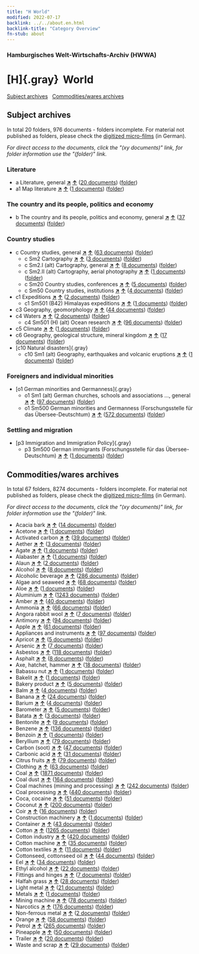 ```yaml
---
title: "H World"
modified: 2022-07-17
backlink: ../../about.en.html
backlink-title: "Category Overview"
fn-stub: about
---
```


### Hamburgisches Welt-Wirtschafts-Archiv (HWWA)

# [H]{.gray}&#8201; World&#160; 





[Subject archives](#subject-archives) &#160; [Commodities/wares archives](#commoditieswares-archive)




## Subject archives







In total 20 folders, 976 documents - folders incomplete.
For material not published as folders, please check the [digitized micro-films](/film/h1_sh.de.html) (in German).

_For direct access to the documents, click the "(xy documents)" link, for folder information use the "(folder)" link._



### Literature

- a Literature, general [**&nearr;**](../../../subject/i/142393/about.en.html "Literature, general (all over the world)") [**&uarr;**](../../../subject/about.en.html#a "Subject category system") (<a href="https://pm20.zbw.eu/iiifview/folder/sh/141728,142393" title="about: World : Literature, general" target="_blank">20 documents</a>) ([folder](../../../../folder/sh/1417xx/141728/1423xx/142393/about.en.html))
- a1 Map literature [**&nearr;**](../../../subject/i/144193/about.en.html "Map literature (all over the world)") [**&uarr;**](../../../subject/about.en.html#a1 "Subject category system") (<a href="https://pm20.zbw.eu/iiifview/folder/sh/141728,144193" title="about: World : Map literature" target="_blank">1 documents</a>) ([folder](../../../../folder/sh/1417xx/141728/1441xx/144193/about.en.html))

### The country and its people, politics and economy

- b The country and its people, politics and economy, general [**&nearr;**](../../../subject/i/144196/about.en.html "The country and its people, politics and economy, general (all over the world)") [**&uarr;**](../../../subject/about.en.html#b "Subject category system") (<a href="https://pm20.zbw.eu/iiifview/folder/sh/141728,144196" title="about: World : The country and its people, politics and economy, general" target="_blank">37 documents</a>) ([folder](../../../../folder/sh/1417xx/141728/1441xx/144196/about.en.html))

### Country studies

- c Country studies, general [**&nearr;**](../../../subject/i/144199/about.en.html "Country studies, general (all over the world)") [**&uarr;**](../../../subject/about.en.html#c "Subject category system") (<a href="https://pm20.zbw.eu/iiifview/folder/sh/141728,144199" title="about: World : Country studies, general" target="_blank">63 documents</a>) ([folder](../../../../folder/sh/1417xx/141728/1441xx/144199/about.en.html))
  - c Sm2 Cartography [**&nearr;**](../../../subject/i/144218/about.en.html "Cartography (all over the world)") [**&uarr;**](../../../subject/about.en.html#c_Sm2 "Subject category system") (<a href="https://pm20.zbw.eu/iiifview/folder/sh/141728,144218" title="about: World : Cartography" target="_blank">3 documents</a>) ([folder](../../../../folder/sh/1417xx/141728/1442xx/144218/about.en.html))
  - c Sm2.I (alt) Cartography, general [**&nearr;**](../../../subject/i/144219/about.en.html "Cartography, general (all over the world)") [**&uarr;**](../../../subject/about.en.html#c_Sm2.I_(alt) "Subject category system") (<a href="https://pm20.zbw.eu/iiifview/folder/sh/141728,144219" title="about: World : Cartography, general" target="_blank">8 documents</a>) ([folder](../../../../folder/sh/1417xx/141728/1442xx/144219/about.en.html))
  - c Sm2.II (alt) Cartography, aerial photography [**&nearr;**](../../../subject/i/144220/about.en.html "Cartography, aerial photography (all over the world)") [**&uarr;**](../../../subject/about.en.html#c_Sm2.II_(alt) "Subject category system") (<a href="https://pm20.zbw.eu/iiifview/folder/sh/141728,144220" title="about: World : Cartography, aerial photography" target="_blank">1 documents</a>) ([folder](../../../../folder/sh/1417xx/141728/1442xx/144220/about.en.html))
  - c Sm20 Country studies, conferences [**&nearr;**](../../../subject/i/182723/about.en.html "Country studies, conferences (all over the world)") [**&uarr;**](../../../subject/about.en.html#c_Sm20 "Subject category system") (<a href="https://pm20.zbw.eu/iiifview/folder/sh/141728,182723" title="about: World : Country studies, conferences" target="_blank">5 documents</a>) ([folder](../../../../folder/sh/1417xx/141728/1827xx/182723/about.en.html))
  - c Sm50 Country studies, institutions [**&nearr;**](../../../subject/i/182749/about.en.html "Country studies, institutions (all over the world)") [**&uarr;**](../../../subject/about.en.html#c_Sm50 "Subject category system") (<a href="https://pm20.zbw.eu/iiifview/folder/sh/141728,182749" title="about: World : Country studies, institutions" target="_blank">4 documents</a>) ([folder](../../../../folder/sh/1417xx/141728/1827xx/182749/about.en.html))
- c1 Expeditions [**&nearr;**](../../../subject/i/144200/about.en.html "Expeditions (all over the world)") [**&uarr;**](../../../subject/about.en.html#c1 "Subject category system") (<a href="https://pm20.zbw.eu/iiifview/folder/sh/141728,144200" title="about: World : Expeditions" target="_blank">2 documents</a>) ([folder](../../../../folder/sh/1417xx/141728/1442xx/144200/about.en.html))
  - c1 Sm501 (B42) Himalayas expeditions [**&nearr;**](../../../subject/i/144201/about.en.html "Himalayas expeditions (all over the world)") [**&uarr;**](../../../subject/about.en.html#c1_Sm501_(B42) "Subject category system") (<a href="https://pm20.zbw.eu/iiifview/folder/sh/141728,144201" title="about: World : Himalayas expeditions" target="_blank">1 documents</a>) ([folder](../../../../folder/sh/1417xx/141728/1442xx/144201/about.en.html))
- c3 Geography, geomorphology [**&nearr;**](../../../subject/i/144204/about.en.html "Geography, geomorphology (all over the world)") [**&uarr;**](../../../subject/about.en.html#c3 "Subject category system") (<a href="https://pm20.zbw.eu/iiifview/folder/sh/141728,144204" title="about: World : Geography, geomorphology" target="_blank">44 documents</a>) ([folder](../../../../folder/sh/1417xx/141728/1442xx/144204/about.en.html))
- c4 Waters [**&nearr;**](../../../subject/i/144205/about.en.html "Waters (all over the world)") [**&uarr;**](../../../subject/about.en.html#c4 "Subject category system") (<a href="https://pm20.zbw.eu/iiifview/folder/sh/141728,144205" title="about: World : Waters" target="_blank">2 documents</a>) ([folder](../../../../folder/sh/1417xx/141728/1442xx/144205/about.en.html))
  - c4 Sm501 (H) (alt) Ocean research [**&nearr;**](../../../subject/i/144208/about.en.html "Ocean research (all over the world)") [**&uarr;**](../../../subject/about.en.html#c4_Sm501_(H)_(alt) "Subject category system") (<a href="https://pm20.zbw.eu/iiifview/folder/sh/141728,144208" title="about: World : Ocean research" target="_blank">96 documents</a>) ([folder](../../../../folder/sh/1417xx/141728/1442xx/144208/about.en.html))
- c5 Climate [**&nearr;**](../../../subject/i/144209/about.en.html "Climate (all over the world)") [**&uarr;**](../../../subject/about.en.html#c5 "Subject category system") (<a href="https://pm20.zbw.eu/iiifview/folder/sh/141728,144209" title="about: World : Climate" target="_blank">1 documents</a>) ([folder](../../../../folder/sh/1417xx/141728/1442xx/144209/about.en.html))
- c6 Geography, geological structure, mineral kingdom [**&nearr;**](../../../subject/i/144210/about.en.html "Geography, geological structure, mineral kingdom (all over the world)") [**&uarr;**](../../../subject/about.en.html#c6 "Subject category system") (<a href="https://pm20.zbw.eu/iiifview/folder/sh/141728,144210" title="about: World : Geography, geological structure, mineral kingdom" target="_blank">17 documents</a>) ([folder](../../../../folder/sh/1417xx/141728/1442xx/144210/about.en.html))
- [c10 Natural disasters]{.gray}
  - c10 Sm1 (alt) Geography, earthquakes and volcanic eruptions [**&nearr;**](../../../subject/i/144216/about.en.html "Geography, earthquakes and volcanic eruptions (all over the world)") [**&uarr;**](../../../subject/about.en.html#c10_Sm1_(alt) "Subject category system") (<a href="https://pm20.zbw.eu/iiifview/folder/sh/141728,144216" title="about: World : Geography, earthquakes and volcanic eruptions" target="_blank">1 documents</a>) ([folder](../../../../folder/sh/1417xx/141728/1442xx/144216/about.en.html))

### Foreigners and individual minorities

- [o1 German minorities and Germanness]{.gray}
  - o1 Sm1 (alt) German churches, schools and associations ..., general [**&nearr;**](../../../subject/i/145910/about.en.html "German churches, schools and associations ..., general (all over the world)") [**&uarr;**](../../../subject/about.en.html#o1_Sm1_(alt) "Subject category system") (<a href="https://pm20.zbw.eu/iiifview/folder/sh/141728,145910" title="about: World : German churches, schools and associations ..., general" target="_blank">97 documents</a>) ([folder](../../../../folder/sh/1417xx/141728/1459xx/145910/about.en.html))
  - o1 Sm500 German minorities and Germanness (Forschungsstelle für das Übersee-Deutschtum) [**&nearr;**](../../../subject/i/145911/about.en.html "German minorities and Germanness (Forschungsstelle für das Übersee-Deutschtum) (all over the world)") [**&uarr;**](../../../subject/about.en.html#o1_Sm500 "Subject category system") (<a href="https://pm20.zbw.eu/iiifview/folder/sh/141728,145911" title="about: World : German minorities and Germanness (Forschungsstelle für das Übersee-Deutschtum)" target="_blank">572 documents</a>) ([folder](../../../../folder/sh/1417xx/141728/1459xx/145911/about.en.html))

### Settling and migration

- [p3 Immigration and Immigration Policy]{.gray}
  - p3 Sm500 German immigrants (Forschungsstelle für das Übersee-Deutschtum) [**&nearr;**](../../../subject/i/145921/about.en.html "German immigrants (Forschungsstelle für das Übersee-Deutschtum) (all over the world)") [**&uarr;**](../../../subject/about.en.html#p3_Sm500 "Subject category system") (<a href="https://pm20.zbw.eu/iiifview/folder/sh/141728,145921" title="about: World : German immigrants (Forschungsstelle für das Übersee-Deutschtum)" target="_blank">1 documents</a>) ([folder](../../../../folder/sh/1417xx/141728/1459xx/145921/about.en.html))







## Commodities/wares archives









In total 67 folders, 8274 documents - folders incomplete.
For material not published as folders, please check the [digitized micro-films](/film/h1_wa.de.html) (in German).

_For direct access to the documents, click the "(xy documents)" link, for folder information use the "(folder)" link._


- Acacia bark [**&nearr;**](../../../ware/i/141950/about.en.html "Acacia bark (xXX all over the world)") [**&uarr;**](../../../ware/about.en.html#PLW06-Fp01 "Ware category system") (<a href="https://pm20.zbw.eu/iiifview/folder/wa/141950,141728" title="about: Acacia bark : World" target="_blank">14 documents</a>) ([folder](../../../../folder/wa/1419xx/141950/1417xx/141728/about.en.html))
- Acetone [**&nearr;**](../../../ware/i/142022/about.en.html "Acetone (xXX all over the world)") [**&uarr;**](../../../ware/about.en.html#PID13-Ko03 "Ware category system") (<a href="https://pm20.zbw.eu/iiifview/folder/wa/142022,141728" title="about: Acetone : World" target="_blank">1 documents</a>) ([folder](../../../../folder/wa/1420xx/142022/1417xx/141728/about.en.html))
- Activated carbon [**&nearr;**](../../../ware/i/141952/about.en.html "Activated carbon (xXX all over the world)") [**&uarr;**](../../../ware/about.en.html#PID13-Rm01 "Ware category system") (<a href="https://pm20.zbw.eu/iiifview/folder/wa/141952,141728" title="about: Activated carbon  : World" target="_blank">39 documents</a>) ([folder](../../../../folder/wa/1419xx/141952/1417xx/141728/about.en.html))
- Aether [**&nearr;**](../../../ware/i/141945/about.en.html "Aether (xXX all over the world)") [**&uarr;**](../../../ware/about.en.html#PID13-Ko01 "Ware category system") (<a href="https://pm20.zbw.eu/iiifview/folder/wa/141945,141728" title="about: Aether : World" target="_blank">3 documents</a>) ([folder](../../../../folder/wa/1419xx/141945/1417xx/141728/about.en.html))
- Agate [**&nearr;**](../../../ware/i/141944/about.en.html "Agate (xXX all over the world)") [**&uarr;**](../../../ware/about.en.html#PID23-Ed01 "Ware category system") (<a href="https://pm20.zbw.eu/iiifview/folder/wa/141944,141728" title="about: Agate : World" target="_blank">1 documents</a>) ([folder](../../../../folder/wa/1419xx/141944/1417xx/141728/about.en.html))
- Alabaster [**&nearr;**](../../../ware/i/141953/about.en.html "Alabaster (xXX all over the world)") [**&uarr;**](../../../ware/about.en.html#PID23-Gi01 "Ware category system") (<a href="https://pm20.zbw.eu/iiifview/folder/wa/141953,141728" title="about: Alabaster : World" target="_blank">1 documents</a>) ([folder](../../../../folder/wa/1419xx/141953/1417xx/141728/about.en.html))
- Alaun [**&nearr;**](../../../ware/i/141956/about.en.html "Alaun (xXX all over the world)") [**&uarr;**](../../../ware/about.en.html#PID13-Pm02 "Ware category system") (<a href="https://pm20.zbw.eu/iiifview/folder/wa/141956,141728" title="about: Alaun : World" target="_blank">2 documents</a>) ([folder](../../../../folder/wa/1419xx/141956/1417xx/141728/about.en.html))
- Alcohol [**&nearr;**](../../../ware/i/163481/about.en.html "Alcohol (xXX all over the world)") [**&uarr;**](../../../ware/about.en.html#PID13-Ko02 "Ware category system") (<a href="https://pm20.zbw.eu/iiifview/folder/wa/163481,141728" title="about: Alcohol : World" target="_blank">8 documents</a>) ([folder](../../../../folder/wa/1634xx/163481/1417xx/141728/about.en.html))
- Alcoholic beverage [**&nearr;**](../../../ware/i/141966/about.en.html "Alcoholic beverage (xXX all over the world)") [**&uarr;**](../../../ware/about.en.html#PID20.02-Sp "Ware category system") (<a href="https://pm20.zbw.eu/iiifview/folder/wa/141966,141728" title="about: Alcoholic beverage : World" target="_blank">286 documents</a>) ([folder](../../../../folder/wa/1419xx/141966/1417xx/141728/about.en.html))
- Algae and seaweed [**&nearr;**](../../../ware/i/141959/about.en.html "Algae and seaweed (xXX all over the world)") [**&uarr;**](../../../ware/about.en.html#PLW07-Mp01 "Ware category system") (<a href="https://pm20.zbw.eu/iiifview/folder/wa/141959,141728" title="about: Algae and seaweed : World" target="_blank">68 documents</a>) ([folder](../../../../folder/wa/1419xx/141959/1417xx/141728/about.en.html))
- Aloe [**&nearr;**](../../../ware/i/141967/about.en.html "Aloe (xXX all over the world)") [**&uarr;**](../../../ware/about.en.html#PLW04-Kr01 "Ware category system") (<a href="https://pm20.zbw.eu/iiifview/folder/wa/141967,141728" title="about: Aloe : World" target="_blank">1 documents</a>) ([folder](../../../../folder/wa/1419xx/141967/1417xx/141728/about.en.html))
- Aluminium [**&nearr;**](../../../ware/i/141969/about.en.html "Aluminium (xXX all over the world)") [**&uarr;**](../../../ware/about.en.html#PID07.01-Lm01 "Ware category system") (<a href="https://pm20.zbw.eu/iiifview/folder/wa/141969,141728" title="about: Aluminium : World" target="_blank">1243 documents</a>) ([folder](../../../../folder/wa/1419xx/141969/1417xx/141728/about.en.html))
- Amber [**&nearr;**](../../../ware/i/142111/about.en.html "Amber (xXX all over the world)") [**&uarr;**](../../../ware/about.en.html#PID04-Sc01 "Ware category system") (<a href="https://pm20.zbw.eu/iiifview/folder/wa/142111,141728" title="about: Amber : World" target="_blank">40 documents</a>) ([folder](../../../../folder/wa/1421xx/142111/1417xx/141728/about.en.html))
- Ammonia [**&nearr;**](../../../ware/i/165930/about.en.html "Ammonia (xXX all over the world)") [**&uarr;**](../../../ware/about.en.html#PID13-Du01 "Ware category system") (<a href="https://pm20.zbw.eu/iiifview/folder/wa/165930,141728" title="about: Ammonia : World" target="_blank">66 documents</a>) ([folder](../../../../folder/wa/1659xx/165930/1417xx/141728/about.en.html))
- Angora rabbit wool [**&nearr;**](../../../ware/i/141972/about.en.html "Angora rabbit wool (xXX all over the world)") [**&uarr;**](../../../ware/about.en.html#PLW05-Wo01 "Ware category system") (<a href="https://pm20.zbw.eu/iiifview/folder/wa/141972,141728" title="about: Angora rabbit wool : World" target="_blank">7 documents</a>) ([folder](../../../../folder/wa/1419xx/141972/1417xx/141728/about.en.html))
- Antimony [**&nearr;**](../../../ware/i/141977/about.en.html "Antimony (xXX all over the world)") [**&uarr;**](../../../ware/about.en.html#PID07.01-Hm01 "Ware category system") (<a href="https://pm20.zbw.eu/iiifview/folder/wa/141977,141728" title="about: Antimony : World" target="_blank">94 documents</a>) ([folder](../../../../folder/wa/1419xx/141977/1417xx/141728/about.en.html))
- Apple [**&nearr;**](../../../ware/i/141980/about.en.html "Apple (xXX all over the world)") [**&uarr;**](../../../ware/about.en.html#PLW04-Ob01 "Ware category system") (<a href="https://pm20.zbw.eu/iiifview/folder/wa/141980,141728" title="about: Apple : World" target="_blank">61 documents</a>) ([folder](../../../../folder/wa/1419xx/141980/1417xx/141728/about.en.html))
- Appliances and instruments [**&nearr;**](../../../ware/i/141985/about.en.html "Appliances and instruments (xXX all over the world)") [**&uarr;**](../../../ware/about.en.html#PID08-Ap "Ware category system") (<a href="https://pm20.zbw.eu/iiifview/folder/wa/141985,141728" title="about: Appliances and instruments : World" target="_blank">97 documents</a>) ([folder](../../../../folder/wa/1419xx/141985/1417xx/141728/about.en.html))
- Apricot [**&nearr;**](../../../ware/i/142001/about.en.html "Apricot (xXX all over the world)") [**&uarr;**](../../../ware/about.en.html#PLW04-Zs02 "Ware category system") (<a href="https://pm20.zbw.eu/iiifview/folder/wa/142001,141728" title="about: Apricot : World" target="_blank">5 documents</a>) ([folder](../../../../folder/wa/1420xx/142001/1417xx/141728/about.en.html))
- Arsenic [**&nearr;**](../../../ware/i/142006/about.en.html "Arsenic (xXX all over the world)") [**&uarr;**](../../../ware/about.en.html#PID07.01-Hm02 "Ware category system") (<a href="https://pm20.zbw.eu/iiifview/folder/wa/142006,141728" title="about: Arsenic : World" target="_blank">7 documents</a>) ([folder](../../../../folder/wa/1420xx/142006/1417xx/141728/about.en.html))
- Asbestos [**&nearr;**](../../../ware/i/142014/about.en.html "Asbestos (xXX all over the world)") [**&uarr;**](../../../ware/about.en.html#PID23-As "Ware category system") (<a href="https://pm20.zbw.eu/iiifview/folder/wa/142014,141728" title="about: Asbestos : World" target="_blank">118 documents</a>) ([folder](../../../../folder/wa/1420xx/142014/1417xx/141728/about.en.html))
- Asphalt [**&nearr;**](../../../ware/i/142016/about.en.html "Asphalt (xXX all over the world)") [**&uarr;**](../../../ware/about.en.html#PID22-Bd01 "Ware category system") (<a href="https://pm20.zbw.eu/iiifview/folder/wa/142016,141728" title="about: Asphalt : World" target="_blank">8 documents</a>) ([folder](../../../../folder/wa/1420xx/142016/1417xx/141728/about.en.html))
- Axe, hatchet, hammer [**&nearr;**](../../../ware/i/141947/about.en.html "Axe, hatchet, hammer (xXX all over the world)") [**&uarr;**](../../../ware/about.en.html#PID07.03-Wz01 "Ware category system") (<a href="https://pm20.zbw.eu/iiifview/folder/wa/141947,141728" title="about: Axe, hatchet, hammer : World" target="_blank">18 documents</a>) ([folder](../../../../folder/wa/1419xx/141947/1417xx/141728/about.en.html))
- Babassu nut [**&nearr;**](../../../ware/i/142023/about.en.html "Babassu nut (xXX all over the world)") [**&uarr;**](../../../ware/about.en.html#PLW04-Nu01 "Ware category system") (<a href="https://pm20.zbw.eu/iiifview/folder/wa/142023,141728" title="about: Babassu nut : World" target="_blank">1 documents</a>) ([folder](../../../../folder/wa/1420xx/142023/1417xx/141728/about.en.html))
- Bakelit [**&nearr;**](../../../ware/i/142029/about.en.html "Bakelit (xXX all over the world)") [**&uarr;**](../../../ware/about.en.html#PID14-Ha01 "Ware category system") (<a href="https://pm20.zbw.eu/iiifview/folder/wa/142029,141728" title="about: Bakelit : World" target="_blank">1 documents</a>) ([folder](../../../../folder/wa/1420xx/142029/1417xx/141728/about.en.html))
- Bakery product [**&nearr;**](../../../ware/i/142026/about.en.html "Bakery product (xXX all over the world)") [**&uarr;**](../../../ware/about.en.html#PID20-Ba "Ware category system") (<a href="https://pm20.zbw.eu/iiifview/folder/wa/142026,141728" title="about: Bakery product : World" target="_blank">5 documents</a>) ([folder](../../../../folder/wa/1420xx/142026/1417xx/141728/about.en.html))
- Balm [**&nearr;**](../../../ware/i/142032/about.en.html "Balm (xXX all over the world)") [**&uarr;**](../../../ware/about.en.html#PLW06-Fp02 "Ware category system") (<a href="https://pm20.zbw.eu/iiifview/folder/wa/142032,141728" title="about: Balm : World" target="_blank">4 documents</a>) ([folder](../../../../folder/wa/1420xx/142032/1417xx/141728/about.en.html))
- Banana [**&nearr;**](../../../ware/i/142038/about.en.html "Banana (xXX all over the world)") [**&uarr;**](../../../ware/about.en.html#PLW04-Bn "Ware category system") (<a href="https://pm20.zbw.eu/iiifview/folder/wa/142038,141728" title="about: Banana : World" target="_blank">24 documents</a>) ([folder](../../../../folder/wa/1420xx/142038/1417xx/141728/about.en.html))
- Barium [**&nearr;**](../../../ware/i/142042/about.en.html "Barium (xXX all over the world)") [**&uarr;**](../../../ware/about.en.html#PID07.01-Lm02 "Ware category system") (<a href="https://pm20.zbw.eu/iiifview/folder/wa/142042,141728" title="about: Barium : World" target="_blank">4 documents</a>) ([folder](../../../../folder/wa/1420xx/142042/1417xx/141728/about.en.html))
- Barometer [**&nearr;**](../../../ware/i/142039/about.en.html "Barometer (xXX all over the world)") [**&uarr;**](../../../ware/about.en.html#PID08-Ap01 "Ware category system") (<a href="https://pm20.zbw.eu/iiifview/folder/wa/142039,141728" title="about: Barometer : World" target="_blank">5 documents</a>) ([folder](../../../../folder/wa/1420xx/142039/1417xx/141728/about.en.html))
- Batata [**&nearr;**](../../../ware/i/142049/about.en.html "Batata (xXX all over the world)") [**&uarr;**](../../../ware/about.en.html#PLW04-Kf02 "Ware category system") (<a href="https://pm20.zbw.eu/iiifview/folder/wa/142049,141728" title="about: Batata : World" target="_blank">3 documents</a>) ([folder](../../../../folder/wa/1420xx/142049/1417xx/141728/about.en.html))
- Bentonite [**&nearr;**](../../../ware/i/142107/about.en.html "Bentonite (xXX all over the world)") [**&uarr;**](../../../ware/about.en.html#PID13-Dr02 "Ware category system") (<a href="https://pm20.zbw.eu/iiifview/folder/wa/142107,141728" title="about: Bentonite : World" target="_blank">9 documents</a>) ([folder](../../../../folder/wa/1421xx/142107/1417xx/141728/about.en.html))
- Benzene [**&nearr;**](../../../ware/i/142110/about.en.html "Benzene (xXX all over the world)") [**&uarr;**](../../../ware/about.en.html#PID13-Ko04 "Ware category system") (<a href="https://pm20.zbw.eu/iiifview/folder/wa/142110,141728" title="about: Benzene : World" target="_blank">136 documents</a>) ([folder](../../../../folder/wa/1421xx/142110/1417xx/141728/about.en.html))
- Benzoin [**&nearr;**](../../../ware/i/142109/about.en.html "Benzoin (xXX all over the world)") [**&uarr;**](../../../ware/about.en.html#PLW06-Fp03 "Ware category system") (<a href="https://pm20.zbw.eu/iiifview/folder/wa/142109,141728" title="about: Benzoin : World" target="_blank">1 documents</a>) ([folder](../../../../folder/wa/1421xx/142109/1417xx/141728/about.en.html))
- Beryllium [**&nearr;**](../../../ware/i/142103/about.en.html "Beryllium (xXX all over the world)") [**&uarr;**](../../../ware/about.en.html#PID07.01-Lm03 "Ware category system") (<a href="https://pm20.zbw.eu/iiifview/folder/wa/142103,141728" title="about: Beryllium : World" target="_blank">79 documents</a>) ([folder](../../../../folder/wa/1421xx/142103/1417xx/141728/about.en.html))
- Carbon (soot) [**&nearr;**](../../../ware/i/143123/about.en.html "Carbon (soot) (xXX all over the world)") [**&uarr;**](../../../ware/about.en.html#PRB02.01-Ru "Ware category system") (<a href="https://pm20.zbw.eu/iiifview/folder/wa/143123,141728" title="about: Carbon (soot) : World" target="_blank">47 documents</a>) ([folder](../../../../folder/wa/1431xx/143123/1417xx/141728/about.en.html))
- Carbonic acid [**&nearr;**](../../../ware/i/143122/about.en.html "Carbonic acid (xXX all over the world)") [**&uarr;**](../../../ware/about.en.html#PID13-Sc06 "Ware category system") (<a href="https://pm20.zbw.eu/iiifview/folder/wa/143122,141728" title="about: Carbonic acid : World" target="_blank">31 documents</a>) ([folder](../../../../folder/wa/1431xx/143122/1417xx/141728/about.en.html))
- Citrus fruits [**&nearr;**](../../../ware/i/141948/about.en.html "Citrus fruits (xXX all over the world)") [**&uarr;**](../../../ware/about.en.html#PLW04-Zs "Ware category system") (<a href="https://pm20.zbw.eu/iiifview/folder/wa/141948,141728" title="about: Citrus fruits : World" target="_blank">79 documents</a>) ([folder](../../../../folder/wa/1419xx/141948/1417xx/141728/about.en.html))
- Clothing [**&nearr;**](../../../ware/i/142106/about.en.html "Clothing (xXX all over the world)") [**&uarr;**](../../../ware/about.en.html#PID19-Bk "Ware category system") (<a href="https://pm20.zbw.eu/iiifview/folder/wa/142106,141728" title="about: Clothing : World" target="_blank">63 documents</a>) ([folder](../../../../folder/wa/1421xx/142106/1417xx/141728/about.en.html))
- Coal [**&nearr;**](../../../ware/i/143120/about.en.html "Coal (xXX all over the world)") [**&uarr;**](../../../ware/about.en.html#PRB02.01 "Ware category system") (<a href="https://pm20.zbw.eu/iiifview/folder/wa/143120,141728" title="about: Coal : World" target="_blank">1871 documents</a>) ([folder](../../../../folder/wa/1431xx/143120/1417xx/141728/about.en.html))
- Coal dust [**&nearr;**](../../../ware/i/218756/about.en.html "Coal dust (xXX all over the world)") [**&uarr;**](../../../ware/about.en.html#PRB02.01-St "Ware category system") (<a href="https://pm20.zbw.eu/iiifview/folder/wa/218756,141728" title="about: Coal dust : World" target="_blank">164 documents</a>) ([folder](../../../../folder/wa/2187xx/218756/1417xx/141728/about.en.html))
- Coal machines (mining and processing) [**&nearr;**](../../../ware/i/143121/about.en.html "Coal machines (mining and processing) (xXX all over the world)") [**&uarr;**](../../../ware/about.en.html#PID08-Bg02 "Ware category system") (<a href="https://pm20.zbw.eu/iiifview/folder/wa/143121,141728" title="about: Coal machines (mining and processing) : World" target="_blank">242 documents</a>) ([folder](../../../../folder/wa/1431xx/143121/1417xx/141728/about.en.html))
- Coal processing [**&nearr;**](../../../ware/i/218757/about.en.html "Coal processing (xXX all over the world)") [**&uarr;**](../../../ware/about.en.html#PRB02.01.01 "Ware category system") (<a href="https://pm20.zbw.eu/iiifview/folder/wa/218757,141728" title="about: Coal processing : World" target="_blank">440 documents</a>) ([folder](../../../../folder/wa/2187xx/218757/1417xx/141728/about.en.html))
- Coca, cocaine [**&nearr;**](../../../ware/i/143124/about.en.html "Coca, cocaine (xXX all over the world)") [**&uarr;**](../../../ware/about.en.html#PID04-Dr05 "Ware category system") (<a href="https://pm20.zbw.eu/iiifview/folder/wa/143124,141728" title="about: Coca, cocaine : World" target="_blank">51 documents</a>) ([folder](../../../../folder/wa/1431xx/143124/1417xx/141728/about.en.html))
- Coconut [**&nearr;**](../../../ware/i/143126/about.en.html "Coconut (xXX all over the world)") [**&uarr;**](../../../ware/about.en.html#PLW04-Nu05 "Ware category system") (<a href="https://pm20.zbw.eu/iiifview/folder/wa/143126,141728" title="about: Coconut : World" target="_blank">200 documents</a>) ([folder](../../../../folder/wa/1431xx/143126/1417xx/141728/about.en.html))
- Coir [**&nearr;**](../../../ware/i/143125/about.en.html "Coir (xXX all over the world)") [**&uarr;**](../../../ware/about.en.html#PID19-Nf11 "Ware category system") (<a href="https://pm20.zbw.eu/iiifview/folder/wa/143125,141728" title="about: Coir : World" target="_blank">16 documents</a>) ([folder](../../../../folder/wa/1431xx/143125/1417xx/141728/about.en.html))
- Construction machinery [**&nearr;**](../../../ware/i/142084/about.en.html "Construction machinery (xXX all over the world)") [**&uarr;**](../../../ware/about.en.html#PID08-Ba "Ware category system") (<a href="https://pm20.zbw.eu/iiifview/folder/wa/142084,141728" title="about: Construction machinery : World" target="_blank">1 documents</a>) ([folder](../../../../folder/wa/1420xx/142084/1417xx/141728/about.en.html))
- Container [**&nearr;**](../../../ware/i/142094/about.en.html "Container (xXX all over the world)") [**&uarr;**](../../../ware/about.en.html#PID07.03-Co "Ware category system") (<a href="https://pm20.zbw.eu/iiifview/folder/wa/142094,141728" title="about: Container : World" target="_blank">43 documents</a>) ([folder](../../../../folder/wa/1420xx/142094/1417xx/141728/about.en.html))
- Cotton [**&nearr;**](../../../ware/i/142089/about.en.html "Cotton (xXX all over the world)") [**&uarr;**](../../../ware/about.en.html#PLW04-Bw "Ware category system") (<a href="https://pm20.zbw.eu/iiifview/folder/wa/142089,141728" title="about: Cotton : World" target="_blank">1265 documents</a>) ([folder](../../../../folder/wa/1420xx/142089/1417xx/141728/about.en.html))
- Cotton industry [**&nearr;**](../../../ware/i/142091/about.en.html "Cotton industry (xXX all over the world)") [**&uarr;**](../../../ware/about.en.html#PID19-Bw01 "Ware category system") (<a href="https://pm20.zbw.eu/iiifview/folder/wa/142091,141728" title="about: Cotton industry : World" target="_blank">420 documents</a>) ([folder](../../../../folder/wa/1420xx/142091/1417xx/141728/about.en.html))
- Cotton machine [**&nearr;**](../../../ware/i/142092/about.en.html "Cotton machine (xXX all over the world)") [**&uarr;**](../../../ware/about.en.html#PID08-Ld02 "Ware category system") (<a href="https://pm20.zbw.eu/iiifview/folder/wa/142092,141728" title="about: Cotton machine : World" target="_blank">35 documents</a>) ([folder](../../../../folder/wa/1420xx/142092/1417xx/141728/about.en.html))
- Cotton textiles [**&nearr;**](../../../ware/i/154932/about.en.html "Cotton textiles (xXX all over the world)") [**&uarr;**](../../../ware/about.en.html#PID19-Bw02 "Ware category system") (<a href="https://pm20.zbw.eu/iiifview/folder/wa/154932,141728" title="about: Cotton textiles : World" target="_blank">11 documents</a>) ([folder](../../../../folder/wa/1549xx/154932/1417xx/141728/about.en.html))
- Cottonseed, cottonseed oil [**&nearr;**](../../../ware/i/142093/about.en.html "Cottonseed, cottonseed oil (xXX all over the world)") [**&uarr;**](../../../ware/about.en.html#PID20-Oe01 "Ware category system") (<a href="https://pm20.zbw.eu/iiifview/folder/wa/142093,141728" title="about: Cottonseed, cottonseed oil : World" target="_blank">44 documents</a>) ([folder](../../../../folder/wa/1420xx/142093/1417xx/141728/about.en.html))
- Eel [**&nearr;**](../../../ware/i/141941/about.en.html "Eel (xXX all over the world)") [**&uarr;**](../../../ware/about.en.html#PLW07-Mt01 "Ware category system") (<a href="https://pm20.zbw.eu/iiifview/folder/wa/141941,141728" title="about: Eel : World" target="_blank">34 documents</a>) ([folder](../../../../folder/wa/1419xx/141941/1417xx/141728/about.en.html))
- Ethyl alcohol [**&nearr;**](../../../ware/i/141946/about.en.html "Ethyl alcohol (xXX all over the world)") [**&uarr;**](../../../ware/about.en.html#PID13.02-Ks01 "Ware category system") (<a href="https://pm20.zbw.eu/iiifview/folder/wa/141946,141728" title="about: Ethyl alcohol : World" target="_blank">22 documents</a>) ([folder](../../../../folder/wa/1419xx/141946/1417xx/141728/about.en.html))
- Fittings and hinges [**&nearr;**](../../../ware/i/142113/about.en.html "Fittings and hinges (xXX all over the world)") [**&uarr;**](../../../ware/about.en.html#PID07.03-01 "Ware category system") (<a href="https://pm20.zbw.eu/iiifview/folder/wa/142113,141728" title="about: Fittings and hinges : World" target="_blank">7 documents</a>) ([folder](../../../../folder/wa/1421xx/142113/1417xx/141728/about.en.html))
- Halfah grass [**&nearr;**](../../../ware/i/141957/about.en.html "Halfah grass (xXX all over the world)") [**&uarr;**](../../../ware/about.en.html#PID19-Nf018 "Ware category system") (<a href="https://pm20.zbw.eu/iiifview/folder/wa/141957,141728" title="about: Halfah grass : World" target="_blank">28 documents</a>) ([folder](../../../../folder/wa/1419xx/141957/1417xx/141728/about.en.html))
- Light metal [**&nearr;**](../../../ware/i/143572/about.en.html "Light metal (xXX all over the world)") [**&uarr;**](../../../ware/about.en.html#PID07.01-Lm "Ware category system") (<a href="https://pm20.zbw.eu/iiifview/folder/wa/143572,141728" title="about: Light metal : World" target="_blank">21 documents</a>) ([folder](../../../../folder/wa/1435xx/143572/1417xx/141728/about.en.html))
- Metals [**&nearr;**](../../../ware/i/148466/about.en.html "Metals (xXX all over the world)") [**&uarr;**](../../../ware/about.en.html#PID07 "Ware category system") (<a href="https://pm20.zbw.eu/iiifview/folder/wa/148466,141728" title="about: Metals : World" target="_blank">1 documents</a>) ([folder](../../../../folder/wa/1484xx/148466/1417xx/141728/about.en.html))
- Mining machine [**&nearr;**](../../../ware/i/142112/about.en.html "Mining machine (xXX all over the world)") [**&uarr;**](../../../ware/about.en.html#PID08-Bg "Ware category system") (<a href="https://pm20.zbw.eu/iiifview/folder/wa/142112,141728" title="about: Mining machine : World" target="_blank">78 documents</a>) ([folder](../../../../folder/wa/1421xx/142112/1417xx/141728/about.en.html))
- Narcotics [**&nearr;**](../../../ware/i/142115/about.en.html "Narcotics (xXX all over the world)") [**&uarr;**](../../../ware/about.en.html#PID04-Dr "Ware category system") (<a href="https://pm20.zbw.eu/iiifview/folder/wa/142115,141728" title="about: Narcotics : World" target="_blank">176 documents</a>) ([folder](../../../../folder/wa/1421xx/142115/1417xx/141728/about.en.html))
- Non-ferrous metal [**&nearr;**](../../../ware/i/161442/about.en.html "Non-ferrous metal (xXX all over the world)") [**&uarr;**](../../../ware/about.en.html#PID07.01 "Ware category system") (<a href="https://pm20.zbw.eu/iiifview/folder/wa/161442,141728" title="about: Non-ferrous metal : World" target="_blank">2 documents</a>) ([folder](../../../../folder/wa/1614xx/161442/1417xx/141728/about.en.html))
- Orange [**&nearr;**](../../../ware/i/141981/about.en.html "Orange (xXX all over the world)") [**&uarr;**](../../../ware/about.en.html#PLW04-Zs01 "Ware category system") (<a href="https://pm20.zbw.eu/iiifview/folder/wa/141981,141728" title="about: Orange : World" target="_blank">58 documents</a>) ([folder](../../../../folder/wa/1419xx/141981/1417xx/141728/about.en.html))
- Petrol [**&nearr;**](../../../ware/i/142108/about.en.html "Petrol (xXX all over the world)") [**&uarr;**](../../../ware/about.en.html#PID13.02-Ks02 "Ware category system") (<a href="https://pm20.zbw.eu/iiifview/folder/wa/142108,141728" title="about: Petrol : World" target="_blank">265 documents</a>) ([folder](../../../../folder/wa/1421xx/142108/1417xx/141728/about.en.html))
- Pineapple [**&nearr;**](../../../ware/i/141970/about.en.html "Pineapple (xXX all over the world)") [**&uarr;**](../../../ware/about.en.html#PLW04-Tr01 "Ware category system") (<a href="https://pm20.zbw.eu/iiifview/folder/wa/141970,141728" title="about: Pineapple : World" target="_blank">50 documents</a>) ([folder](../../../../folder/wa/1419xx/141970/1417xx/141728/about.en.html))
- Trailer [**&nearr;**](../../../ware/i/141974/about.en.html "Trailer (xXX all over the world)") [**&uarr;**](../../../ware/about.en.html#PID09.02-Kf "Ware category system") (<a href="https://pm20.zbw.eu/iiifview/folder/wa/141974,141728" title="about: Trailer : World" target="_blank">20 documents</a>) ([folder](../../../../folder/wa/1419xx/141974/1417xx/141728/about.en.html))
- Waste and scrap [**&nearr;**](../../../ware/i/141942/about.en.html "Waste and scrap (xXX all over the world)") [**&uarr;**](../../../ware/about.en.html#PRB01-01 "Ware category system") (<a href="https://pm20.zbw.eu/iiifview/folder/wa/141942,141728" title="about: Waste and scrap : World" target="_blank">29 documents</a>) ([folder](../../../../folder/wa/1419xx/141942/1417xx/141728/about.en.html))




